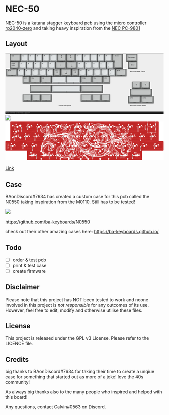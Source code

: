 # NEC-50

NEC-50 is a katana stagger keyboard pcb using the micro controller [rp2040-zero](https://www.waveshare.com/rp2040-zero.htm) and taking heavy inspiration from the [NEC PC-9801](http://xahlee.info/kbd/nec_m_type_1992.html)

## Layout

![](https://github.com/calvin-mcd/NEC-50/blob/main/Images/KLE.png)
![](https://github.com/calvin-mcd/NEC-50/blob/main/Images/top.svg)
![](https://github.com/calvin-mcd/NEC-50/blob/main/Images/bottom.svg)

[Link](http://www.keyboard-layout-editor.com/#/gists/cac78473e6102737aac1babc6c3495a7)

## Case

BAonDiscord#7634 has created a custom case for this pcb called the N0550 taking inspiration from the M0110. Still has to be tested!

![](https://github.com/ba-keyboards/N0550/blob/main/images/Case%20-%20M0110%20-%201.png)

https://github.com/ba-keyboards/N0550

check out their other amazing cases here: https://ba-keyboards.github.io/
  
## Todo

- [ ] order & test pcb
- [ ] print & test case
- [ ] create firmware

## Disclaimer

Please note that this project has NOT been tested to work and noone involved in this project is _not responsible_ for any outcomes of its use. However, feel free to edit, modify and otherwise utilise these files.

## License

This project is released under the GPL v3 License. Please refer to the LICENCE file.

## Credits

big thanks to BAonDiscord#7634 for taking their time to create a unqiue case for something that started out as more of a joke! love the 40s community!

As always big thanks also to the many people who inspired and helped with this board!

Any questions, contact Calvin\#0563 on Discord. 